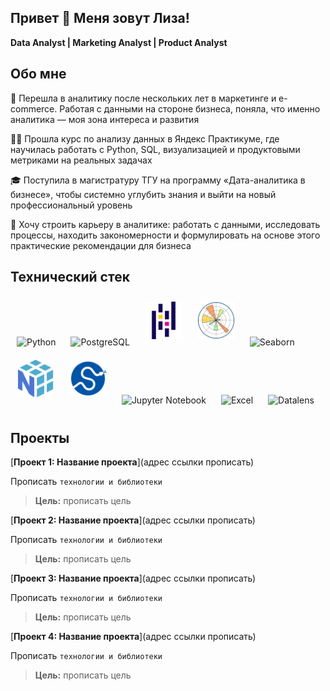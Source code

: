 ## Привет 👋 Меня зовут Лиза!
**Data Analyst  |  Marketing Analyst  |  Product Analyst** 

## Обо мне
🧭 Перешла в аналитику после нескольких лет в маркетинге и e-commerce. Работая с данными на стороне бизнеса, поняла, что именно аналитика — моя зона интереса и развития

🧑‍💻 Прошла курс по анализу данных в Яндекс Практикуме, где научилась работать с Python, SQL, визуализацией и продуктовыми метриками на реальных задачах

🎓 Поступила в магистратуру ТГУ на программу «Дата-аналитика в бизнесе», чтобы системно углубить знания и выйти на новый профессиональный уровень

🚀 Хочу строить карьеру в аналитике: работать с данными, исследовать процессы, находить закономерности и формулировать на основе этого практические рекомендации для бизнеса

## Технический стек
<div>  
<img style="margin: 10px" src="https://profilinator.rishav.dev/skills-assets/python-original.svg" alt="Python" height="60" width="60" />
<img style="margin: 10px" src="https://profilinator.rishav.dev/skills-assets/postgresql-original-wordmark.svg" alt="PostgreSQL" height="60" width="60" />
<img style="margin: 10px" src="https://raw.githubusercontent.com/devicons/devicon/master/icons/pandas/pandas-original.svg" alt="Pandas" height="60" width="60" />
<img style="margin: 10px" src="https://raw.githubusercontent.com/devicons/devicon/master/icons/matplotlib/matplotlib-original.svg" alt="Matplotlib" height="60" width="60" />
<img style="margin: 10px" src="https://worldvectorlogo.com/logos/seaborn-1.svg" alt="Seaborn" height="60" width="60" />
<img style="margin: 10px" src="https://raw.githubusercontent.com/devicons/devicon/master/icons/numpy/numpy-original.svg" alt="Numpy" height="60" width="60" />
<img style="margin: 10px" src="https://raw.githubusercontent.com/scipy/scipy/main/doc/source/_static/logo.svg" alt="Scipy" height="60" width="60" />
<img style="margin: 10px" src="https://i.postimg.cc/vBTMHxvM/jupyter.jpg" alt="Jupyter Notebook" height="60" width="60" />
<img style="margin: 10px" src="https://i.postimg.cc/8cwCngwP/1992917f382f70752f1327c6f10e0a7a.png" alt="Excel" height="60" width="60" />
<img style="margin: 10px" src="https://storage.yandexcloud.net/datalens-promo-prod/assets/logo-dark-new.svg" alt="Datalens" />
</div> 

## Проекты
[**Проект 1: Название проекта**](адрес ссылки прописать)

Прописать `технологии и библиотеки`

> **Цель:** прописать цель

[**Проект 2: Название проекта**](адрес ссылки прописать)

Прописать `технологии и библиотеки`

> **Цель:** прописать цель

[**Проект 3: Название проекта**](адрес ссылки прописать)

Прописать `технологии и библиотеки`

> **Цель:** прописать цель

[**Проект 4: Название проекта**](адрес ссылки прописать)

Прописать `технологии и библиотеки`

> **Цель:** прописать цель







